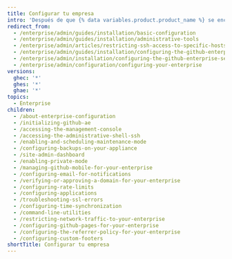 ```yaml
---
title: Configurar tu empresa
intro: 'Después de que {% data variables.product.product_name %} se encuentre listo y funcionando, puedes configurar tu empresa de acuerdo con las necesidades de tu organización.'
redirect_from:
  - /enterprise/admin/guides/installation/basic-configuration
  - /enterprise/admin/guides/installation/administrative-tools
  - /enterprise/admin/articles/restricting-ssh-access-to-specific-hosts
  - /enterprise/admin/guides/installation/configuring-the-github-enterprise-appliance
  - /enterprise/admin/installation/configuring-the-github-enterprise-server-appliance
  - /enterprise/admin/configuration/configuring-your-enterprise
versions:
  ghec: '*'
  ghes: '*'
  ghae: '*'
topics:
  - Enterprise
children:
  - /about-enterprise-configuration
  - /initializing-github-ae
  - /accessing-the-management-console
  - /accessing-the-administrative-shell-ssh
  - /enabling-and-scheduling-maintenance-mode
  - /configuring-backups-on-your-appliance
  - /site-admin-dashboard
  - /enabling-private-mode
  - /managing-github-mobile-for-your-enterprise
  - /configuring-email-for-notifications
  - /verifying-or-approving-a-domain-for-your-enterprise
  - /configuring-rate-limits
  - /configuring-applications
  - /troubleshooting-ssl-errors
  - /configuring-time-synchronization
  - /command-line-utilities
  - /restricting-network-traffic-to-your-enterprise
  - /configuring-github-pages-for-your-enterprise
  - /configuring-the-referrer-policy-for-your-enterprise
  - /configuring-custom-footers
shortTitle: Configurar tu empresa
---
```


